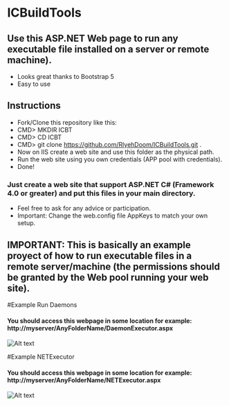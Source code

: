 # ICBuildTools

## Use this ASP.NET Web page to run any executable file installed on a server or remote machine).
- Looks great thanks to Bootstrap 5
- Easy to use

## Instructions
- Fork/Clone this repository like this:
- CMD> MKDIR ICBT
- CMD> CD ICBT
- CMD> git clone https://github.com/RlyehDoom/ICBuildTools.git .
- Now on IIS create a web site and use this folder as the physical path.
- Run the web site using you own credentials (APP pool with credentials).
- Done!

### Just create a web site that support ASP.NET C# (Framework 4.0 or greater) and put this files in your main directory.


- Feel free to ask for any advice or participation.
- Important: Change the web.config file AppKeys to match your own setup.

## IMPORTANT: This is basically an example proyect of how to run executable files in a remote server/machine (the permissions should be granted by the Web pool running your web site).

#Example Run Daemons
#### You should access this webpage in some location for example: http://myserver/AnyFolderName/DaemonExecutor.aspx
![Alt text](https://user-images.githubusercontent.com/1031037/157799893-f0901e9f-9d22-4b45-b858-6e1f84b658f0.png)

#Example NETExecutor
#### You should access this webpage in some location for example: http://myserver/AnyFolderName/NETExecutor.aspx
![Alt text](https://user-images.githubusercontent.com/1031037/160464134-d405cc0a-f543-4ce8-8ec1-997952b441be.png)
